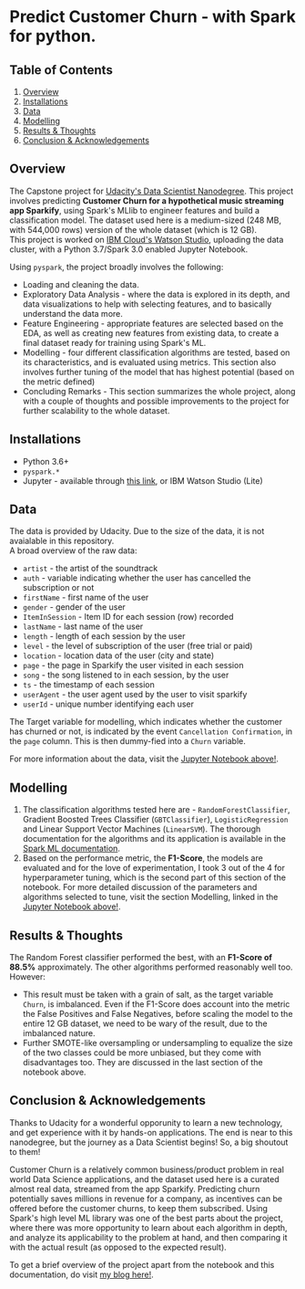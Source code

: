 # Predict Customer Churn - with Spark for python.

## Table of Contents

1. [Overview](#overview)
2. [Installations](#installations)
3. [Data](#data)
4. [Modelling](#Modelling)
5. [Results & Thoughts](#results)
6. [Conclusion & Acknowledgements](#conclusion)

## <a name="overview"></a> Overview

The Capstone project for [Udacity's Data Scientist Nanodegree](https://www.udacity.com/course/data-scientist-nanodegree--nd025). This project involves predicting **Customer Churn for a hypothetical music streaming app Sparkify**, using Spark's MLlib to engineer features and build a classification model. The dataset used here is a medium-sized (248 MB, with 544,000 rows) version of the whole dataset (which is 12 GB). <br>
This project is worked on [IBM Cloud's Watson Studio](https://www.ibm.com/se-en/cloud/watson-studio), uploading the data cluster, with a Python 3.7/Spark 3.0 enabled Jupyter Notebook. <br>

Using `pyspark`, the project broadly involves the following:

- Loading and cleaning the data.
- Exploratory Data Analysis - where the data is explored in its depth, and data visualizations to help with selecting features, and to basically understand the data more.
- Feature Engineering - appropriate features are selected based on the EDA, as well as creating new features from existing data, to create a final dataset ready for training using Spark's ML.
- Modelling - four different classification algorithms are tested, based on its characteristics, and is evaluated using metrics. This section also involves further tuning of the model that has highest potential (based on the metric defined)
- Concluding Remarks - This section summarizes the whole project, along with a couple of thoughts and possible improvements to the project for further scalability to the whole dataset.

## <a name="installations"></a> Installations

- Python 3.6+
- `pyspark.*`
- Jupyter - available through [this link](https://jupyter.org/install), or IBM Watson Studio (Lite)

## <a name="data"></a> Data

The data is provided by Udacity. Due to the size of the data, it is not avaialable in this repository. <br>
A broad overview of the raw data:

- `artist` - the artist of the soundtrack
- `auth` - variable indicating whether the user has cancelled the subscription or not
- `firstName` - first name of the user
- `gender` - gender of the user
- `ItemInSession` - Item ID for each session (row) recorded
- `lastName` - last name of the user
- `length` - length of each session by the user
- `level` - the level of subscription of the user (free trial or paid)
- `location` - location data of the user (city and state)
- `page` - the page in Sparkify the user visited in each session
- `song` - the song listened to in each session, by the user
- `ts` - the timestamp of each session
- `userAgent` - the user agent used by the user to visit sparkify
- `userId` - unique number identifying each user

The Target variable for modelling, which indicates whether the customer has churned or not, is indicated by the event `Cancellation Confirmation`, in the `page` column. This is then dummy-fied into a `Churn` variable.

For more information about the data, visit the [Jupyter Notebook above!](https://github.com/nit611/Sparkify-IBM-Udacity/blob/da_real_nit/Sparkify.ipynb).

## <a name="modelling"></a> Modelling

1. The classification algorithms tested here are - `RandomForestClassifier`, Gradient Boosted Trees Classifier (`GBTClassifier`), `LogisticRegression` and Linear Support Vector Machines (`LinearSVM`). The thorough documentation for the algorithms and its application is available in the [Spark ML documentation](https://spark.apache.org/docs/latest/ml-classification-regression.html).
2. Based on the performance metric, the **F1-Score**, the models are evaluated and for the love of experimentation, I took 3 out of the 4 for hyperparameter tuning, which is the second part of this section of the notebook. For more detailed discussion of the parameters and algorithms selected to tune, visit the section Modelling, linked in the [Jupyter Notebook above!](https://github.com/nit611/Sparkify-IBM-Udacity/blob/da_real_nit/Sparkify.ipynb).

## <a name = "results"></a> Results & Thoughts

The Random Forest classifier performed the best, with an **F1-Score of 88.5%** approximately. The other algorithms performed reasonably well too. However:

- This result must be taken with a grain of salt, as the target variable `Churn`, is imbalanced. Even if the F1-Score does account into the metric the False Positives and False Negatives, before scaling the model to the entire 12 GB dataset, we need to be wary of the result, due to the imbalanced nature.
- Further SMOTE-like oversampling or undersampling to equalize the size of the two classes could be more unbiased, but they come with disadvantages too. They are discussed in the last section of the notebook above.

## <a name = "conclusion"></a> Conclusion & Acknowledgements

Thanks to Udacity for a wonderful opporunity to learn a new technology, and get experience with it by hands-on applications. The end is near to this nanodegree, but the journey as a Data Scientist begins! So, a big shoutout to them!

Customer Churn is a relatively common business/product problem in real world Data Science applications, and the dataset used here is a curated almost real data, streamed from the app Sparkify. Predicting churn potentially saves millions in revenue for a company, as incentives can be offered before the customer churns, to keep them subscribed. Using Spark's high level ML library was one of the best parts about the project, where there was more opportunity to learn about each algorithm in depth, and analyze its applicability to the problem at hand, and then comparing it with the actual result (as opposed to the expected result). <br>

To get a brief overview of the project apart from the notebook and this documentation, do visit [my blog here!](https://datanite.medium.com/dont-churn-or-i-ll-sparkify-you-877512ad9cca).

